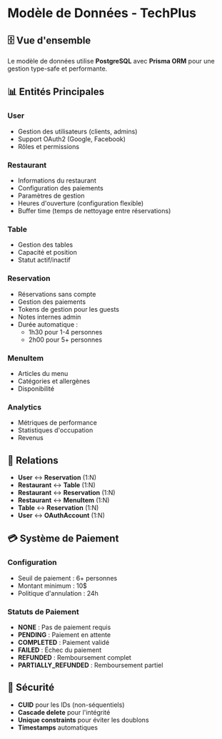 # Modèle de Données - TechPlus

## 🗄️ Vue d'ensemble

Le modèle de données utilise **PostgreSQL** avec **Prisma ORM** pour une gestion type-safe et performante.

## 📊 Entités Principales

### User
- Gestion des utilisateurs (clients, admins)
- Support OAuth2 (Google, Facebook)
- Rôles et permissions

### Restaurant
- Informations du restaurant
- Configuration des paiements
- Paramètres de gestion
- Heures d'ouverture (configuration flexible)
- Buffer time (temps de nettoyage entre réservations)

### Table
- Gestion des tables
- Capacité et position
- Statut actif/inactif

### Reservation
- Réservations sans compte
- Gestion des paiements
- Tokens de gestion pour les guests
- Notes internes admin
- Durée automatique :
  - 1h30 pour 1-4 personnes
  - 2h00 pour 5+ personnes

### MenuItem
- Articles du menu
- Catégories et allergènes
- Disponibilité

### Analytics
- Métriques de performance
- Statistiques d'occupation
- Revenus

## 🔗 Relations

- **User** ↔ **Reservation** (1:N)
- **Restaurant** ↔ **Table** (1:N)
- **Restaurant** ↔ **Reservation** (1:N)
- **Restaurant** ↔ **MenuItem** (1:N)
- **Table** ↔ **Reservation** (1:N)
- **User** ↔ **OAuthAccount** (1:N)

## 💳 Système de Paiement

### Configuration
- Seuil de paiement : 6+ personnes
- Montant minimum : 10$
- Politique d'annulation : 24h

### Statuts de Paiement
- **NONE** : Pas de paiement requis
- **PENDING** : Paiement en attente
- **COMPLETED** : Paiement validé
- **FAILED** : Échec du paiement
- **REFUNDED** : Remboursement complet
- **PARTIALLY_REFUNDED** : Remboursement partiel

## 🔐 Sécurité

- **CUID** pour les IDs (non-séquentiels)
- **Cascade delete** pour l'intégrité
- **Unique constraints** pour éviter les doublons
- **Timestamps** automatiques

